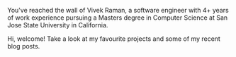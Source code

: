 You've reached the wall of Vivek Raman, a software engineer with 4+ years of work experience pursuing a Masters degree in Computer Science at San Jose State University in California.

Hi, welcome! Take a look at my favourite projects and some of my recent blog posts.
